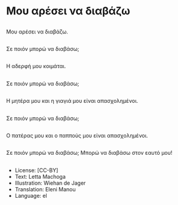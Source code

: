 # Μου αρέσει να διαβάζω

##
Μου αρέσει να διαβάζω.

##
Σε ποιόν μπορώ να διαβάσω;

##
Η αδερφή μου κοιμάται.

##
Σε ποιόν μπορώ να διαβάσω;

##
Η μητέρα μου και η γιαγιά μου είναι απασχολημένοι.

##
Σε ποιόν μπορώ να διαβάσω;

##
Ο πατέρας μου και ο παππούς μου είναι απασχολημένοι.

##
Σε ποιόν μπορώ να διαβάσω; Μπορώ να διαβάσω στον εαυτό μου!

##
* License: [CC-BY]
* Text: Letta Machoga
* Illustration: Wiehan de Jager
* Translation: Eleni Manou
* Language: el
